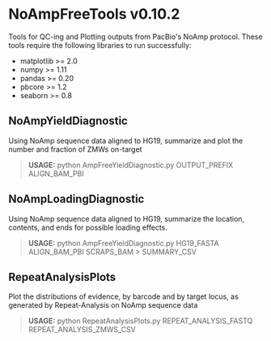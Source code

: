# NoAmpFreeTools v0.10.2
Tools for QC-ing and Plotting outputs from PacBio's NoAmp protocol.  These tools require the following libraries to run successfully:

* matplotlib >= 2.0
* numpy >= 1.11
* pandas >= 0.20
* pbcore >= 1.2
* seaborn >= 0.8

## NoAmpYieldDiagnostic
Using NoAmp sequence data aligned to HG19, summarize and plot the number and fraction of ZMWs on-target
> **USAGE:**  python  AmpFreeYieldDiagnostic.py  OUTPUT_PREFIX  ALIGN_BAM_PBI

## NoAmpLoadingDiagnostic
Using NoAmp sequence data aligned to HG19, summarize the location, contents, and ends for possible loading effects.
> **USAGE:**  python  AmpFreeYieldDiagnostic.py  HG19_FASTA  ALIGN_BAM_PBI  SCRAPS_BAM  >  SUMMARY_CSV

## RepeatAnalysisPlots
Plot the distributions of evidence, by barcode and by target locus, as generated by Repeat-Analysis on NoAmp sequence data
> **USAGE:**  python  RepeatAnalysisPlots.py  REPEAT_ANALYSIS_FASTQ  REPEAT_ANALYSIS_ZMWS_CSV
